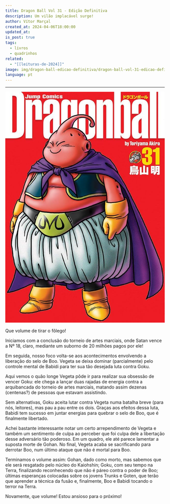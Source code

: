 ```yaml
---
title: Dragon Ball Vol 31 - Edição Definitiva
description: Um vilão implacável surge!
author: Vítor Marçal
created_at: 2024-04-06T18:00:00
updated_at: 
is_post: true
tags:
  - livros
  - quadrinhos
related:
  - "[[leituras-de-2024]]"
image: img/dragon-ball-edicao-definitiva/dragon-ball-vol-31-edicao-definitiva.jpg
language: pt
---
```

----

![dragon-ball-vol-31-edicao-definitiva](img/dragon-ball-edicao-definitiva/dragon-ball-vol-31-edicao-definitiva.jpg)

Que volume de tirar o fôlego!

Iniciamos com a conclusão do torneio de artes marciais, onde Satan vence a Nº 18, claro, mediante um suborno de 20 milhões pagos por ele!

Em seguida, nosso foco volta-se aos acontecimentos envolvendo a liberação do selo de Boo. Vegeta se deixa dominar (parcialmente) pelo controle mental de Babidi para ter sua tão desejada luta contra Goku.

Aqui vemos o quão longe Vegeta pôde ir para realizar sua obsessão de vencer Goku: ele chega a lançar duas rajadas de energia contra a arquibancada do torneio de artes marciais, matando assim dezenas (centenas?) de pessoas que estavam assistindo.

Sem alternativas, Goku aceita lutar contra Vegeta numa batalha breve (para nós, leitores), mas pau a pau entre os dois. Graças aos efeitos dessa luta, Babidi tem sucesso em juntar energias para quebrar o selo de Boo, que é finalmente libertado.

Achei bastante interessante notar um certo arrependimento de Vegeta e também um sentimento de culpa ao perceber que foi culpa dele a libertação desse adversário tão poderoso. Em um quadro, ele até parece lamentar a suposta morte de Gohan. No final, Vegeta acaba se sacrificando para derrotar Boo, num último ataque que não é mortal para Boo.

Terminamos o volume assim: Gohan, dado como morto, mas sabemos que ele será resgatado pelo núcleo do Kaiohshin; Goku, com seu tempo na Terra, finalizando reconhecendo que não é páreo contra o poder de Boo; últimas esperanças colocadas sobre os jovens Trunks e Goten, que terão que aprender a técnica da fusão e, finalmente, Boo e Babidi tocando o terror na Terra.

Novamente, que volume! Estou ansioso para o próximo!